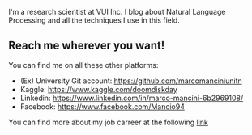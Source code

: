 I'm a research scientist at VUI Inc. I blog about Natural Language Processing and all the techniques I use in this field.

## Reach me wherever you want!
You can find me on all these other platforms:
* (Ex) University Git account: https://github.com/marcomanciniunitn
* Kaggle: https://www.kaggle.com/doomdiskday
* Linkedin: https://www.linkedin.com/in/marco-mancini-6b2969108/
* Facebook: https://www.facebook.com/Mancio94

You can find more about my job carreer at the following [link](https://it.scribd.com/document/444135300/cv-nlp-mm)


